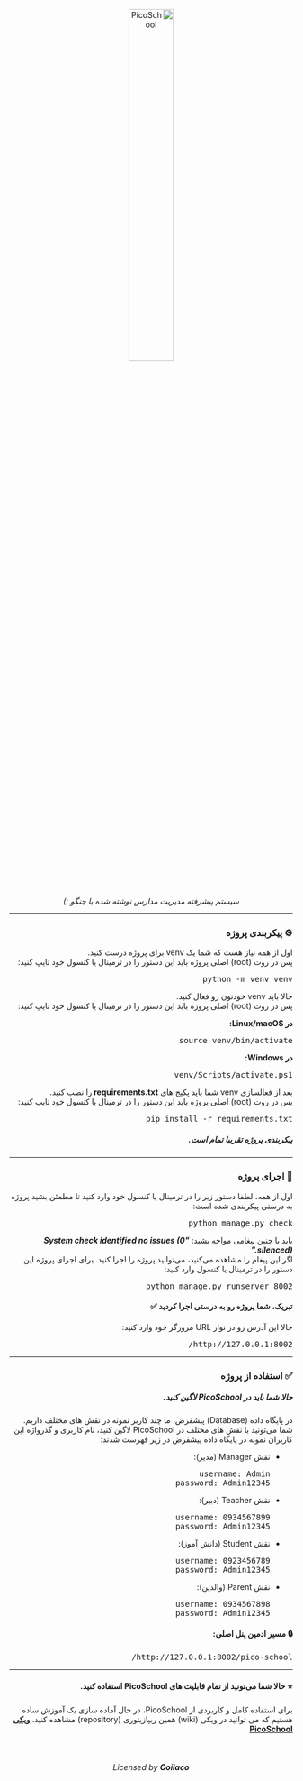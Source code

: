 <div dir="rtl">

  <p align="center">
  
  <img src="https://drive.google.com/uc?id=1Lp6hXe_C-_f0uCYBmsPQ2T1y4BY0n32L&export=download" alt="PicoSchool" width="40%">
  
  <p align="center">
    <i>
    سیستم پیشرفته مدیریت مدارس نوشته شده با جنگو :)
    </i>
  </p>
  
  <hr>
</p>

<h3>
⚙️ پیکربندی پروژه
</h3>

<p>
اول از همه نیاز هست که شما یک venv برای پروژه درست کنید. <br>
پس در روت (root) اصلی پروژه باید این دستور را در ترمینال یا کنسول خود تایپ کنید: 
</p>
<pre>
python -m venv venv
</pre>
<p>
حالا باید venv خودتون رو فعال کنید. <br>
پس در روت (root) اصلی پروژه باید این دستور را در ترمینال یا کنسول خود تایپ کنید: 
</p>
<b>
در Linux/macOS:
</b>
<pre>
source venv/bin/activate
</pre>
<b>
در Windows:
</b>
<pre>
venv/Scripts/activate.ps1
</pre>

<p>
  بعد از فعالسازی venv شما باید پکیج های <b> requirements.txt </b> را نصب کنید. <br> 
پس در روت (root) اصلی پروژه باید این دستور را در ترمینال یا کنسول خود تایپ کنید: 
</p>
<pre>
pip install -r requirements.txt
</pre>
<h5>
پیکربندی پروژه تقریبا تمام است.
</h5>

<hr>

<h3>
🏁 اجرای پروژه
</h3>
<p>
  اول از همه، لطفا دستور زیر را در ترمینال یا کنسول خود وارد کنید تا مطمئن بشید پروژه به درستی پیکربندی شده است:
</p>
<pre>
python manage.py check
</pre>
<p>
  باید با چنین پیغامی مواجه بشید:
  <strong>
    <i>
      "System check identified no issues (0 silenced)."
    </i>
  </strong>
  <br>
  اگر این پیغام را مشاهده می‌کنید، می‌توانید پروژه را اجرا کنید. برای اجرای پروژه این دستور را در ترمینال یا کنسول وارد کنید:
</p>
<pre>
python manage.py runserver 8002
</pre>
<h4>
  تبریک، شما پروژه رو به درستی اجرا کردید ✅ 
</h4>

<p>
  حالا این آدرس رو در نوار URL مرورگر خود وارد کنید:
</p>
<pre>
http://127.0.0.1:8002/
</pre>

<hr>
<h3>
✅ استفاده از پروژه
</h3>
<h5>
  حالا شما باید در PicoSchool لاگین کنید.
</h5>
<p>
  در پایگاه داده (Database) پیشفرض، ما چند کاربر نمونه در نقش های مختلف داریم. <br>
  شما می‌تونید با نقش های مختلف در PicoSchool لاگین کنید، نام کاربری و گذرواژه این کاربران نمونه در پایگاه داده پیشفرض در زیر فهرست شدند:  
</p>
<ul>
  <li>
    نقش Manager (مدیر):
<pre>
username: Admin
password: Admin12345
</pre>
  </li>
  <li>
   نقش Teacher (دبیر):
<pre>
username: 0934567899
password: Admin12345
</pre>
  </li>
  <li>
    نقش Student (دانش آموز):
<pre>
username: 0923456789
password: Admin12345
</pre>
  </li>
  <li>
   نقش Parent (والدین):
<pre>
username: 0934567898
password: Admin12345
</pre>
  </li>
</ul>

<h4>
🔒 مسیر ادمین پنل اصلی:
</h4>
<pre>
http://127.0.0.1:8002/pico-school/
</pre>

<hr>
<h4>
  ⭐️ حالا شما می‌تونید از تمام قابلیت های PicoSchool استفاده کنید.
</h4>

<p>
برای استفاده کامل و کاربردی از PicoSchool، در حال آماده سازی یک آموزش ساده هستیم که می توانید در ویکی (wiki) همین ریپازیتوری (repository) مشاهده کنید.
<b>
  <a href="https://github.com/AminAliH47/PicoSchool/wiki">ویکی PicoSchool</a>  
</b>
</p>

<br>
<h6 align="center">
  Licensed by <b>Coilaco</b>
</h6>

  
</div>

